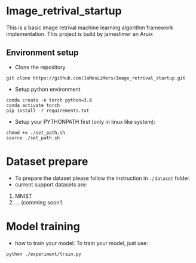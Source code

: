 # Image_retrival_startup
This is a basic image retrival machine learning algorithm framework implementation.
This project is build by jameslimer an Aruix

## Environment setup

- Clone the repository 
```
git clone https://github.com/JaMesLiMers/Image_retrival_startup.git
```

- Setup python environment
```
conda create -n torch python=3.8
conda activate torch
pip install -r requirements.txt
```

- Setup your PYTHONPATH first (only in linux like system):
```
chmod +x ./set_path.sh
source ./set_path.sh
```

# Dataset prepare
- To prepare the dataset please follow the instruction in `./dataset` folder.
- current support datasets are:
1. MNIST
2. ... (comming soon!)

# Model training
- how to train your model:
To train your model, just use:
```
python ./experiment/train.py
```